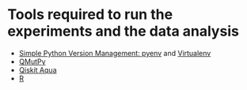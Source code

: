 # Tools required to run the experiments and the data analysis

- [Simple Python Version Management: pyenv](https://github.com/pyenv/pyenv)
  and [Virtualenv](https://virtualenv.pypa.io)
- [QMutPy](https://github.com/danielfobooss/mutpy/tree/all_gates)
- [Qiskit Aqua](https://github.com/Qiskit/qiskit-aqua/tree/stable/0.9)
- [R](https://www.r-project.org)
